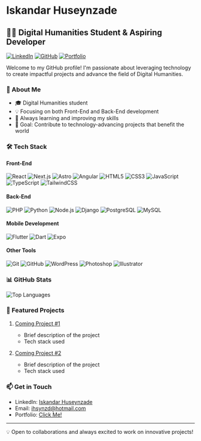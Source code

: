 # Iskandar Huseynzade

## 👨‍💻 Digital Humanities Student & Aspiring Developer

[![LinkedIn](https://img.shields.io/badge/LinkedIn-Connect-blue)](https://www.linkedin.com/in/iskandar-huseynzade-8670682b4/)
[![GitHub](https://img.shields.io/badge/GitHub-Follow-lightgrey)](https://github.com/ihsynzd14)
[![Portfolio](https://img.shields.io/badge/Portfolio-Visit-green)](https://portfolio-ihsynzd14s-projects.vercel.app/)

Welcome to my GitHub profile! I'm passionate about leveraging technology to create impactful projects and advance the field of Digital Humanities.

### 🚀 About Me

- 🎓 Digital Humanities student
- 💡 Focusing on both Front-End and Back-End development
- 🌱 Always learning and improving my skills
- 🎯 Goal: Contribute to technology-advancing projects that benefit the world

### 🛠️ Tech Stack

#### Front-End
![React](https://img.shields.io/badge/-React-61DAFB?style=flat-square&logo=react&logoColor=black)
![Next.js](https://img.shields.io/badge/-Next.js-000000?style=flat-square&logo=next.js&logoColor=white)
![Astro](https://img.shields.io/badge/-Astro-FF5D01?style=flat-square&logo=astro&logoColor=white)
![Angular](https://img.shields.io/badge/-Angular-DD0031?style=flat-square&logo=angular&logoColor=white)
![HTML5](https://img.shields.io/badge/-HTML5-E34F26?style=flat-square&logo=html5&logoColor=white)
![CSS3](https://img.shields.io/badge/-CSS3-1572B6?style=flat-square&logo=css3&logoColor=white)
![JavaScript](https://img.shields.io/badge/-JavaScript-F7DF1E?style=flat-square&logo=javascript&logoColor=black)
![TypeScript](https://img.shields.io/badge/-TypeScript-3178C6?style=flat-square&logo=typescript&logoColor=white)
![TailwindCSS](https://img.shields.io/badge/-TailwindCSS-38B2AC?style=flat-square&logo=tailwind-css&logoColor=white)

#### Back-End
![PHP](https://img.shields.io/badge/-PHP-777BB4?style=flat-square&logo=php&logoColor=white)
![Python](https://img.shields.io/badge/-Python-3776AB?style=flat-square&logo=python&logoColor=white)
![Node.js](https://img.shields.io/badge/-Node.js-339933?style=flat-square&logo=node.js&logoColor=white)
![Django](https://img.shields.io/badge/-Django-092E20?style=flat-square&logo=django&logoColor=white)
![PostgreSQL](https://img.shields.io/badge/-PostgreSQL-336791?style=flat-square&logo=postgresql&logoColor=white)
![MySQL](https://img.shields.io/badge/-MySQL-4479A1?style=flat-square&logo=mysql&logoColor=white)

#### Mobile Development
![Flutter](https://img.shields.io/badge/-Flutter-02569B?style=flat-square&logo=flutter&logoColor=white)
![Dart](https://img.shields.io/badge/-Dart-0175C2?style=flat-square&logo=dart&logoColor=white)
![Expo](https://img.shields.io/badge/-Expo-000020?style=flat-square&logo=expo&logoColor=white)

#### Other Tools
![Git](https://img.shields.io/badge/-Git-F05032?style=flat-square&logo=git&logoColor=white)
![GitHub](https://img.shields.io/badge/-GitHub-181717?style=flat-square&logo=github&logoColor=white)
![WordPress](https://img.shields.io/badge/-WordPress-21759B?style=flat-square&logo=wordpress&logoColor=white)
![Photoshop](https://img.shields.io/badge/-Photoshop-31A8FF?style=flat-square&logo=adobe-photoshop&logoColor=white)
![Illustrator](https://img.shields.io/badge/-Illustrator-FF9A00?style=flat-square&logo=adobe-illustrator&logoColor=white)

### 📊 GitHub Stats

![Top Languages](https://github-readme-stats.vercel.app/api/top-langs/?username=ihsynzd14&theme=chartreuse-dark&show_icons=true&hide_border=true&layout=compact)

### 🌟 Featured Projects

1. [Coming Project #1](https://xenithsoft.com/)
   - Brief description of the project
   - Tech stack used

2. [Coming Project #2](https://xenithsoft.com/)
   - Brief description of the project
   - Tech stack used

### 📫 Get in Touch

- LinkedIn: [Iskandar Huseynzade](https://www.linkedin.com/in/iskandar-huseynzade-8670682b4/)
- Email: ihsynzd@hotmail.com
- Portfolio: [Click Me!](https://portfolio-ihsynzd14s-projects.vercel.app/)

---

💡 Open to collaborations and always excited to work on innovative projects!
